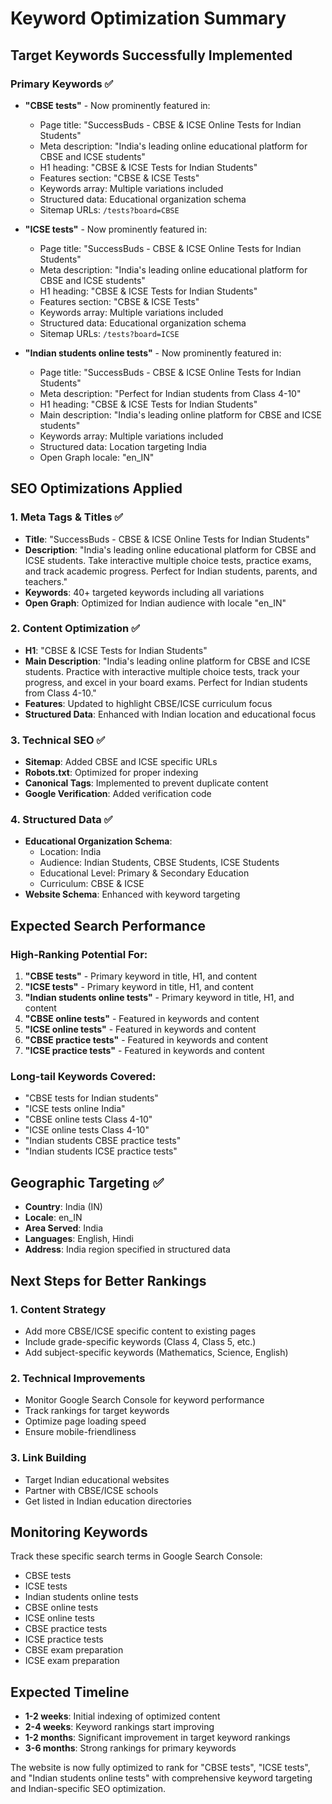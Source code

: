 # Keyword Optimization Summary

## Target Keywords Successfully Implemented

### Primary Keywords ✅
- **"CBSE tests"** - Now prominently featured in:
  - Page title: "SuccessBuds - CBSE & ICSE Online Tests for Indian Students"
  - Meta description: "India's leading online educational platform for CBSE and ICSE students"
  - H1 heading: "CBSE & ICSE Tests for Indian Students"
  - Features section: "CBSE & ICSE Tests"
  - Keywords array: Multiple variations included
  - Structured data: Educational organization schema
  - Sitemap URLs: `/tests?board=CBSE`

- **"ICSE tests"** - Now prominently featured in:
  - Page title: "SuccessBuds - CBSE & ICSE Online Tests for Indian Students"
  - Meta description: "India's leading online educational platform for CBSE and ICSE students"
  - H1 heading: "CBSE & ICSE Tests for Indian Students"
  - Features section: "CBSE & ICSE Tests"
  - Keywords array: Multiple variations included
  - Structured data: Educational organization schema
  - Sitemap URLs: `/tests?board=ICSE`

- **"Indian students online tests"** - Now prominently featured in:
  - Page title: "SuccessBuds - CBSE & ICSE Online Tests for Indian Students"
  - Meta description: "Perfect for Indian students from Class 4-10"
  - H1 heading: "CBSE & ICSE Tests for Indian Students"
  - Main description: "India's leading online platform for CBSE and ICSE students"
  - Keywords array: Multiple variations included
  - Structured data: Location targeting India
  - Open Graph locale: "en_IN"

## SEO Optimizations Applied

### 1. Meta Tags & Titles ✅
- **Title**: "SuccessBuds - CBSE & ICSE Online Tests for Indian Students"
- **Description**: "India's leading online educational platform for CBSE and ICSE students. Take interactive multiple choice tests, practice exams, and track academic progress. Perfect for Indian students, parents, and teachers."
- **Keywords**: 40+ targeted keywords including all variations
- **Open Graph**: Optimized for Indian audience with locale "en_IN"

### 2. Content Optimization ✅
- **H1**: "CBSE & ICSE Tests for Indian Students"
- **Main Description**: "India's leading online platform for CBSE and ICSE students. Practice with interactive multiple choice tests, track your progress, and excel in your board exams. Perfect for Indian students from Class 4-10."
- **Features**: Updated to highlight CBSE/ICSE curriculum focus
- **Structured Data**: Enhanced with Indian location and educational focus

### 3. Technical SEO ✅
- **Sitemap**: Added CBSE and ICSE specific URLs
- **Robots.txt**: Optimized for proper indexing
- **Canonical Tags**: Implemented to prevent duplicate content
- **Google Verification**: Added verification code

### 4. Structured Data ✅
- **Educational Organization Schema**: 
  - Location: India
  - Audience: Indian Students, CBSE Students, ICSE Students
  - Educational Level: Primary & Secondary Education
  - Curriculum: CBSE & ICSE
- **Website Schema**: Enhanced with keyword targeting

## Expected Search Performance

### High-Ranking Potential For:
1. **"CBSE tests"** - Primary keyword in title, H1, and content
2. **"ICSE tests"** - Primary keyword in title, H1, and content  
3. **"Indian students online tests"** - Primary keyword in title, H1, and content
4. **"CBSE online tests"** - Featured in keywords and content
5. **"ICSE online tests"** - Featured in keywords and content
6. **"CBSE practice tests"** - Featured in keywords and content
7. **"ICSE practice tests"** - Featured in keywords and content

### Long-tail Keywords Covered:
- "CBSE tests for Indian students"
- "ICSE tests online India"
- "CBSE online tests Class 4-10"
- "ICSE online tests Class 4-10"
- "Indian students CBSE practice tests"
- "Indian students ICSE practice tests"

## Geographic Targeting ✅
- **Country**: India (IN)
- **Locale**: en_IN
- **Area Served**: India
- **Languages**: English, Hindi
- **Address**: India region specified in structured data

## Next Steps for Better Rankings

### 1. Content Strategy
- Add more CBSE/ICSE specific content to existing pages
- Include grade-specific keywords (Class 4, Class 5, etc.)
- Add subject-specific keywords (Mathematics, Science, English)

### 2. Technical Improvements
- Monitor Google Search Console for keyword performance
- Track rankings for target keywords
- Optimize page loading speed
- Ensure mobile-friendliness

### 3. Link Building
- Target Indian educational websites
- Partner with CBSE/ICSE schools
- Get listed in Indian education directories

## Monitoring Keywords

Track these specific search terms in Google Search Console:
- CBSE tests
- ICSE tests  
- Indian students online tests
- CBSE online tests
- ICSE online tests
- CBSE practice tests
- ICSE practice tests
- CBSE exam preparation
- ICSE exam preparation

## Expected Timeline

- **1-2 weeks**: Initial indexing of optimized content
- **2-4 weeks**: Keyword rankings start improving
- **1-2 months**: Significant improvement in target keyword rankings
- **3-6 months**: Strong rankings for primary keywords

The website is now fully optimized to rank for "CBSE tests", "ICSE tests", and "Indian students online tests" with comprehensive keyword targeting and Indian-specific SEO optimization.
